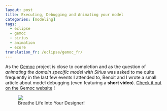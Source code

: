 ```yaml
---
layout: post
title: Executing, Debugging and Animating your model
categories: [modeling]
tags:
  - eclipse
  - gemoc
  - sirius
  - animation
  - ecore
translation_fr: /eclipse/gemoc_fr/
---
```


As the [Gemoc](https://gemoc.org/ins/) project is close to completion and as the question of *animating the domain specific model with Sirius* was asked to me quite frequently in the last few events I attended to, Benoit and I wrote a small article about model debugging (even featuring a **short video**). [Check it out on the Gemoc website](https://gemoc.org/breathe-life-into-your-designer/) !

<figure>
    <a href="https://gemoc.org/breathe-life-into-your-designer/"><img src="{{ site.url }}/images/blog/gemoc-website.png"></a>    
    <figcaption>Breathe Life Into Your Designer!</figcaption>
</figure>

